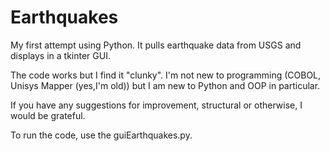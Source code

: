 # Earthquakes

My first attempt using Python. It pulls earthquake data from USGS and displays in a tkinter GUI.

The code works but I find it "clunky". I'm not new to programming (COBOL, Unisys Mapper (yes,I'm old)) but I am new to Python and OOP in particular.

If you have any suggestions for improvement, structural or otherwise, I would be grateful.

To run the code, use the guiEarthquakes.py.

